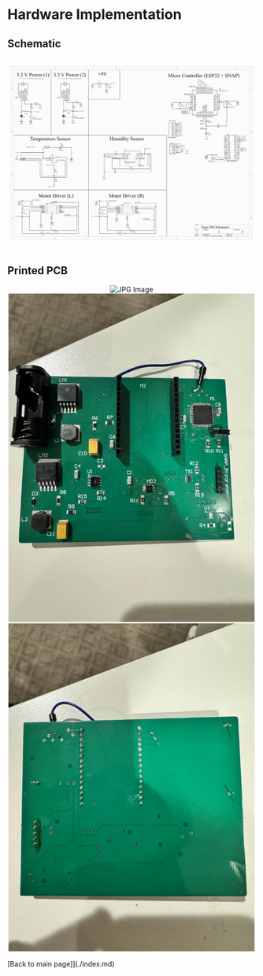 # Hardware Implementation

## Schematic

<div align="center">
    <img src="docs\Team_Schematic-1.png" alt="JPG Image" width="500" />
</div>

## Printed PCB

<div align="center">
    <img src="docs\Team_PCB(front).png" alt="JPG Image" width="500" />
</div>

<div align="center">
    <img src="docs\IMG_3067.jpg" alt="JPG Image" width="500" />
</div>

<div align="center">
    <img src="docs\IMG_3069.jpg" alt="JPG Image" width="500" />
</div>

[Back to main page]](./index.md)